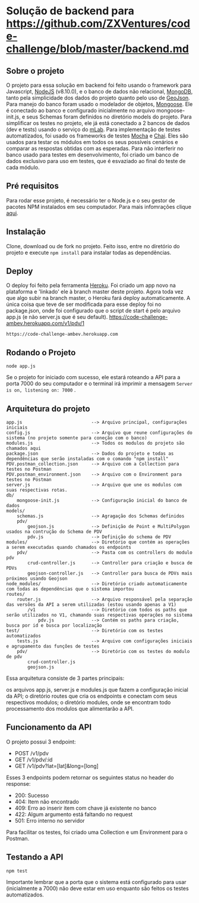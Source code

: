 
# Solução de backend para https://github.com/ZXVentures/code-challenge/blob/master/backend.md

## Sobre o projeto

O projeto para essa solução em backend foi feito usando o framework para Javascript, [NodeJS](https://nodejs.org/) (v8.10.0), e o banco de dados não relacional, [MongoDB](https://www.mongodb.com/), tanto pela simplicidade dos dados do projeto quanto pelo uso de [GeoJson](http://geojson.org/). Para manejo do banco foram usado o modelador de objetos, [Mongoose](https://mongoosejs.com/). Ele é conectado ao banco e configurado inicialmente no arquivo mongoose-init.js, e seus Schemas foram definidos no diretório models do projeto. Para simplificar os testes no projeto, ele já está conectado a 2 bancos de dados (dev e tests) usando o serviço do [mLab](https://mlab.com/). Para implementação de testes automatizados, foi usado os frameworks de testes [Mocha](https://mochajs.org/) e [Chai](https://www.chaijs.com/). Eles são usados para testar os módulos em todos os seus possíveis cenários e comparar as respostas obtidas com as esperadas. Para não interferir no banco usado para testes em desenvolvimento, foi criado um banco de dados exclusivo para uso em testes, que é esvaziado ao final do teste de cada módulo.


## Pré requisitos

Para rodar esse projeto, é necessário ter o Node.js e o seu gestor de pacotes NPM instalados em seu computador. Para mais infomrações clique [aqui](https://nodejs.org/).


## Instalação

Clone, download ou de fork no projeto. Feito isso, entre no diretório do projeto e execute `npm install` para instalar todas as dependências.


## Deploy

O deploy foi feito pela ferramenta [Heroku](https://www.heroku.com/). Foi criado um app novo na plataforma e 'linkado' ele à branch master deste projeto. Agora toda vez que algo subir na branch master, o Heroku fará deploy automaticamente. A única coisa que teve de ser modificada para esse deploy foi no package.json, onde foi configurado que o script de start é pelo arquivo app.js (e não server.js que é seu default). https://code-challenge-ambev.herokuapp.com/v1/pdv/1

    https://code-challenge-ambev.herokuapp.com


## Rodando o Projeto

    node app.js

Se o projeto for iniciado com sucesso, ele estará roteando a API para a porta 7000 do seu computador e o terminal irá imprimir a mensagem  ```Server is on, listening on: 7000``` .


## Arquitetura do projeto
    
    app.js                          --> Arquivo principal, configurações iniciais
    config.js                       --> Arquivo que reune configurações do sistema (no projeto somente para coneção com o banco)
    modules.js                      --> Todos os modulos do projeto são chamados aqui
    package.json                    --> Dados do projeto e todas as dependências que serão instaladas com o comando "npm install"
    PDV.postman_collection.json     --> Arquivo com a Collection para testes no Postman
    PDV.postman_environment.json    --> Arquivo com o Environment para testes no Postman
    server.js                       --> Arquivo que une os modulos com suas respectivas rotas.
    db/
        mongoose-init.js            --> Configuração inicial do banco de dados
    models/
        schemas.js                  --> Agragação dos Schemas definidos
        pdv/
            geojson.js              --> Definição de Point e MultiPolygon usados na contrução do Schema de PDV
            pdv.js                  --> Definição do schema de PDV
    modules/                        --> Diretório que contém as operações a serem executadas quando chamados os endpoints
        pdv/                        --> Pasta com os controllers do modulo pdv
            crud-controller.js      --> Controller para criação e busca de PDVs
            geojson-controller.js   --> Controller para busca de PDVs mais próximos usando Geojson
    node_modules/                   --> Diretório criado automaticamente com todas as dependências que o sistema importou
    routes/
        router.js                   --> Arquivo responsável pela separação das versões da API a serem utilizadas (estou usando apenas a V1)
            /v1                     --> Diretório com todos os paths que serão utilizados no V1, chamando suas respectivas operações no sistema
                pdv.js              --> Contém os paths para criação, busca por id e busca por localização
    test/                           --> Diretório com os testes automatizados
        tests.js                    --> Arquivo com configurações iniciais e agrupamento das funções de testes
        pdv/                        --> Diretório com os testes do modulo de pdv
            crud-controller.js
            geojson.js

Essa arquitetura consiste de 3 partes principais:

os arquivos app.js, server.js e modules.js que fazem a configuração inicial da API;
o diretório routes que cria os endpoints e conectam com seus respectivos modulos;
o diretório modules, onde se encontram todo processamento dos modulos que alimentarão a API. 


## Funcionamento da API

O projeto possui 3 endpoint:

* POST /v1/pdv
* GET /v1/pdv/:id
* GET /v1/pdv?lat=[lat]&long=[long]

Esses 3 endpoints podem retornar os seguintes status no header do response:

* 200: Sucesso
* 404: Item não encontrado
* 409: Erro ao inserir item com chave já existente no banco
* 422: Algum argumento está faltando no request
* 501: Erro interno no servidor

Para facilitar os testes, foi criado uma Collection e um Environment para o Postman.


## Testando a API

    npm test

Importante lembrar que a porta que o sistema está configurado para usar (inicialmente a 7000) não deve estar em uso enquanto são feitos os testes automatizados.

